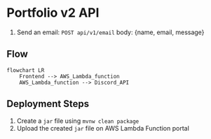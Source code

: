 # Portfolio v2 API

1. Send an email: `POST api/v1/email` body: {name, email, message}


## Flow

```mermaid
flowchart LR
    Frontend --> AWS_Lambda_function
    AWS_Lambda_function --> Discord_API
```

## Deployment Steps
1. Create a `jar` file using `mvnw clean package`
2. Upload the created `jar` file on AWS Lambda Function portal